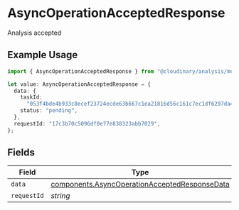 # AsyncOperationAcceptedResponse

Analysis accepted

## Example Usage

```typescript
import { AsyncOperationAcceptedResponse } from "@cloudinary/analysis/models/components";

let value: AsyncOperationAcceptedResponse = {
  data: {
    taskId:
      "053f4bde4b933c8ecef23724ecde63b667c1ea21816d56c161c7ec1df6297da4b43109625650e9edf0f42152cc4cc32c8ad57824ac75ba8e05020f827c415559ac1248076a2d72c0a73af0479cca77eb",
    status: "pending",
  },
  requestId: "17c3b70c5096df0e77e838323abb7029",
};
```

## Fields

| Field                                                                                                          | Type                                                                                                           | Required                                                                                                       | Description                                                                                                    | Example                                                                                                        |
| -------------------------------------------------------------------------------------------------------------- | -------------------------------------------------------------------------------------------------------------- | -------------------------------------------------------------------------------------------------------------- | -------------------------------------------------------------------------------------------------------------- | -------------------------------------------------------------------------------------------------------------- |
| `data`                                                                                                         | [components.AsyncOperationAcceptedResponseData](../../models/components/asyncoperationacceptedresponsedata.md) | :heavy_minus_sign:                                                                                             | N/A                                                                                                            |                                                                                                                |
| `requestId`                                                                                                    | *string*                                                                                                       | :heavy_minus_sign:                                                                                             | N/A                                                                                                            | 17c3b70c5096df0e77e838323abb7029                                                                               |